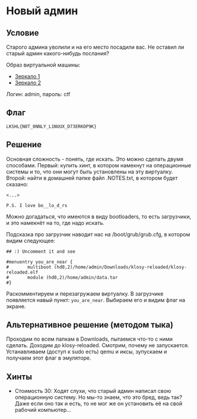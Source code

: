 # Новый админ
## Условие
Старого админа уволили и на его место посадили вас.
Не оставил ли старый админ какого-нибудь послания?

Образ виртуальной машины:
- [Зеркало 1](https://drive.google.com/open?id=1Z3FNpUDGvrNxdGoROfOb4JtrKuLS-zYA)
- [Зеркало 2](https://cloud.mail.ru/public/5Hxu/G63c9hsCx)

Логин: admin, пароль: ctf

## Флаг
`LKSHL{N0T_0NNLY_L1NUUX_D73ERKOP9K}`

## Решение
Основная сложность - понять, где искать. Это можно сделать двумя способами. Первый:
купить хинт, в котором намекнут на операционные системы и то, что они могут быть
установлены на эту виртуалку. Второй: найти в домашней папке файл .NOTES.txt, в
котором будет сказано:

```
<...>

P.S. I love bo__lo_d_rs
```

Можно догадаться, что имеются в виду bootloaders, то есть загрузчики, и это намекнёт на то,
где надо искать.

Подсказка про загрузчик наводит нас на /boot/grub/grub.cfg, в котором видим следующее:

```
## :) Uncomment it and see

#menuentry you_are_near {
#       multiboot (hd0,2)/home/admin/Downloads/klosy-reloaded/klosy-reloaded.elf
#       module (hd0,2)/home/admin/data.tar
#}
```

Раскомментируем и перезагружаем виртуалку. В загрузчике появляется навый пункт: `you_are_near`.
Выбираем его и видим флаг на экране.

## Альтернативное решение (методом тыка)
Проходим по всем папкам в Downloads, пытаемся что-то с ними сделать. Доходим до klosy-reloaded.
Смотрим, почему не запускается. Устанавливаем (доступ к sudo есть) qemu и иксы,
зупускаем и получаем этот флаг в эмуляторе.

## Хинты
- Стоимость 30: Ходят слухи, что старый админ написал свою операционную систему. Но мы-то знаем,
что это бред, ведь так? Даже если оно так и есть, то не мог же он установить её на свой рабочий
компьютер...
